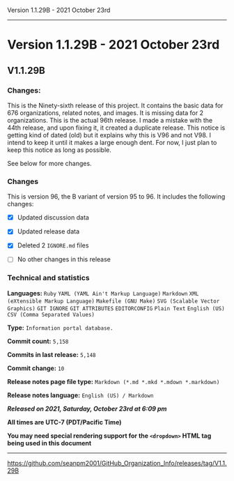Version 1.1.29B - 2021 October 23rd

***

# Version 1.1.29B - 2021 October 23rd

## V1.1.29B

### Changes:

This is the Ninety-sixth release of this project. It contains the basic data for 676 organizations, <!-- (fork count minus 2) !--> related notes, and images. It is missing data for 2 organizations. This is the actual 96th release. I made a mistake with the 44th release, and upon fixing it, it created a duplicate release. This notice is getting kind of dated (old) but it explains why this is V96 and not V98. I intend to keep it until it makes a large enough dent. For now, I just plan to keep this notice as long as possible.

See below for more changes.

### Changes

This is version 96, the B variant of version 95 to 96. It includes the following changes:

- [x] Updated discussion data

- [x] Updated release data

- [x] Deleted 2 `IGNORE.md` files

<!-- - [x] Deleted 2 `IGNORE.md` files !-->

<!-- - [x] Added data up to 2021 October 13th !-->

- [ ] No other changes in this release

<!--
- [x] Added data up to >date<
!-->

<!--
- [x] Deleted 2 `IGNORE.md` files
!-->

<!-- - [x] Updated Git navigation data !-->

### Technical and statistics

**Languages:** `Ruby` `YAML (YAML Ain't Markup Language)` `Markdown` `XML (eXtensible Markup Language)` `Makefile (GNU Make)` `SVG (Scalable Vector Graphics)` `GIT IGNORE` `GIT ATTRIBUTES` `EDITORCONFIG` `Plain Text` `English (US)` `CSV (Comma Separated Values)`

**Type:** `Information portal database.`

**Commit count:** `5,158`

**Commits in last release:** `5,148`

**Commit change:** `10`

**Release notes page file type:** `Markdown (*.md *.mkd *.mdown *.markdown)`

**Release notes language:** `English (US) / Markdown`

***Released on 2021, Saturday, October 23rd at 6:09 pm***

**All times are UTC-7 (PDT/Pacific Time)**

**You may need special rendering support for the `<dropdown>` HTML tag being used in this document**

***

https://github.com/seanpm2001/GitHub_Organization_Info/releases/tag/V1.1.29B

